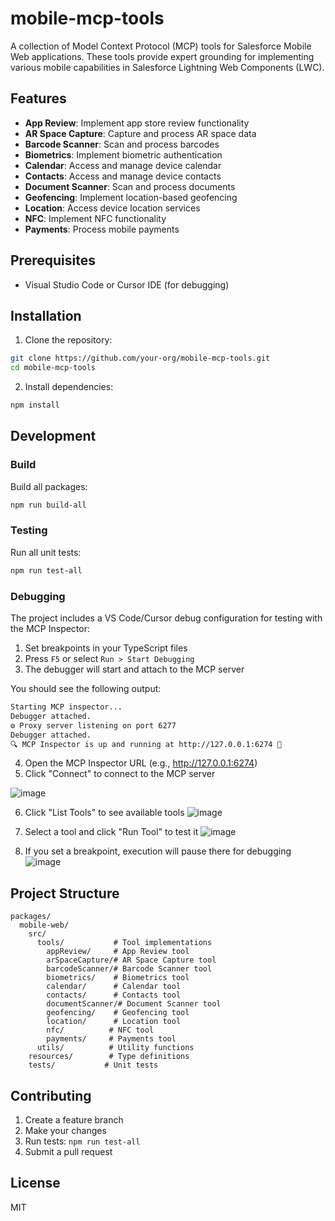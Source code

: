 # mobile-mcp-tools

A collection of Model Context Protocol (MCP) tools for Salesforce Mobile Web applications. These tools provide expert grounding for implementing various mobile capabilities in Salesforce Lightning Web Components (LWC).

## Features

- **App Review**: Implement app store review functionality
- **AR Space Capture**: Capture and process AR space data
- **Barcode Scanner**: Scan and process barcodes
- **Biometrics**: Implement biometric authentication
- **Calendar**: Access and manage device calendar
- **Contacts**: Access and manage device contacts
- **Document Scanner**: Scan and process documents
- **Geofencing**: Implement location-based geofencing
- **Location**: Access device location services
- **NFC**: Implement NFC functionality
- **Payments**: Process mobile payments

## Prerequisites

- Visual Studio Code or Cursor IDE (for debugging)

## Installation

1. Clone the repository:

```bash
git clone https://github.com/your-org/mobile-mcp-tools.git
cd mobile-mcp-tools
```

2. Install dependencies:

```bash
npm install
```

## Development

### Build

Build all packages:

```bash
npm run build-all
```

### Testing

Run all unit tests:

```bash
npm run test-all
```

### Debugging

The project includes a VS Code/Cursor debug configuration for testing with the MCP Inspector:

1. Set breakpoints in your TypeScript files
2. Press `F5` or select `Run > Start Debugging`
3. The debugger will start and attach to the MCP server

You should see the following output:

```bash
Starting MCP inspector...
Debugger attached.
⚙️ Proxy server listening on port 6277
Debugger attached.
🔍 MCP Inspector is up and running at http://127.0.0.1:6274 🚀
```

4. Open the MCP Inspector URL (e.g., http://127.0.0.1:6274)
5. Click "Connect" to connect to the MCP server

![image](https://github.com/user-attachments/assets/7886de99-3a9c-46a3-9749-1c2334c17ff2)

6. Click "List Tools" to see available tools
![image](https://github.com/user-attachments/assets/dc38c37c-04ed-41e5-8af8-69978694841f)

7. Select a tool and click "Run Tool" to test it
![image](https://github.com/user-attachments/assets/0a128ee3-74f3-44d0-ad27-6cf8bf3825dd)

8. If you set a breakpoint, execution will pause there for debugging
![image](https://github.com/user-attachments/assets/e77d36da-6f5f-4edf-bb47-e2aecc4e53d6)

## Project Structure

```
packages/
  mobile-web/
    src/
      tools/           # Tool implementations
        appReview/     # App Review tool
        arSpaceCapture/# AR Space Capture tool
        barcodeScanner/# Barcode Scanner tool
        biometrics/    # Biometrics tool
        calendar/      # Calendar tool
        contacts/      # Contacts tool
        documentScanner/# Document Scanner tool
        geofencing/    # Geofencing tool
        location/      # Location tool
        nfc/          # NFC tool
        payments/     # Payments tool
      utils/          # Utility functions
    resources/        # Type definitions
    tests/           # Unit tests
```

## Contributing

1. Create a feature branch
2. Make your changes
3. Run tests: `npm run test-all`
4. Submit a pull request

## License

MIT
